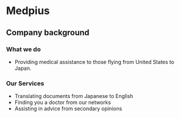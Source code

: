 # Medpius

## Company background
### What we do
* Providing medical assistance to those flying from United States to Japan.

### Our Services
* Translating documents from Japanese to English
* Finding you a doctor from our networks
* Assisting in advice from secondary opinions



